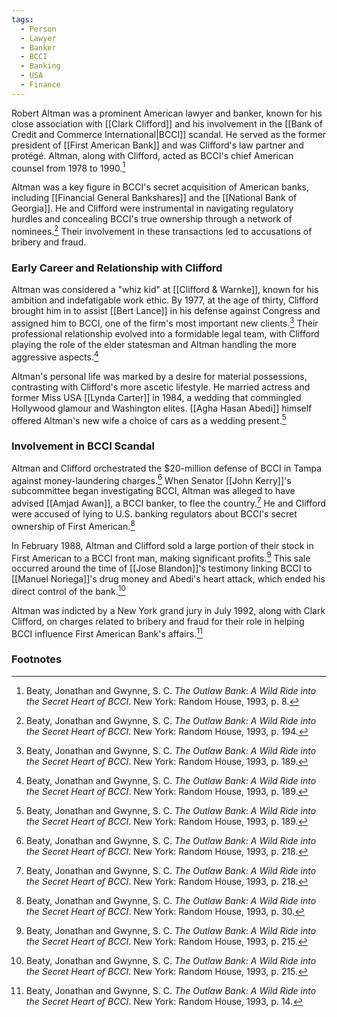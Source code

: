 ```yaml
---
tags:
  - Person
  - Lawyer
  - Banker
  - BCCI
  - Banking
  - USA
  - Finance
---
```

Robert Altman was a prominent American lawyer and banker, known for his close association with [[Clark Clifford]] and his involvement in the [[Bank of Credit and Commerce International|BCCI]] scandal. He served as the former president of [[First American Bank]] and was Clifford's law partner and protégé. Altman, along with Clifford, acted as BCCI's chief American counsel from 1978 to 1990.[^1]

Altman was a key figure in BCCI's secret acquisition of American banks, including [[Financial General Bankshares]] and the [[National Bank of Georgia]]. He and Clifford were instrumental in navigating regulatory hurdles and concealing BCCI's true ownership through a network of nominees.[^2] Their involvement in these transactions led to accusations of bribery and fraud.

### Early Career and Relationship with Clifford

Altman was considered a "whiz kid" at [[Clifford & Warnke]], known for his ambition and indefatigable work ethic. By 1977, at the age of thirty, Clifford brought him in to assist [[Bert Lance]] in his defense against Congress and assigned him to BCCI, one of the firm's most important new clients.[^3] Their professional relationship evolved into a formidable legal team, with Clifford playing the role of the elder statesman and Altman handling the more aggressive aspects.[^4]

Altman's personal life was marked by a desire for material possessions, contrasting with Clifford's more ascetic lifestyle. He married actress and former Miss USA [[Lynda Carter]] in 1984, a wedding that commingled Hollywood glamour and Washington elites. [[Agha Hasan Abedi]] himself offered Altman's new wife a choice of cars as a wedding present.[^5]

### Involvement in BCCI Scandal

Altman and Clifford orchestrated the $20-million defense of BCCI in Tampa against money-laundering charges.[^6] When Senator [[John Kerry]]'s subcommittee began investigating BCCI, Altman was alleged to have advised [[Amjad Awan]], a BCCI banker, to flee the country.[^7] He and Clifford were accused of lying to U.S. banking regulators about BCCI's secret ownership of First American.[^8]

In February 1988, Altman and Clifford sold a large portion of their stock in First American to a BCCI front man, making significant profits.[^9] This sale occurred around the time of [[Jose Blandon]]'s testimony linking BCCI to [[Manuel Noriega]]'s drug money and Abedi's heart attack, which ended his direct control of the bank.[^10]

Altman was indicted by a New York grand jury in July 1992, along with Clark Clifford, on charges related to bribery and fraud for their role in helping BCCI influence First American Bank's affairs.[^11]

### Footnotes

[^1]: Beaty, Jonathan and Gwynne, S. C. *The Outlaw Bank: A Wild Ride into the Secret Heart of BCCI*. New York: Random House, 1993, p. 8.
[^2]: Beaty, Jonathan and Gwynne, S. C. *The Outlaw Bank: A Wild Ride into the Secret Heart of BCCI*. New York: Random House, 1993, p. 194.
[^3]: Beaty, Jonathan and Gwynne, S. C. *The Outlaw Bank: A Wild Ride into the Secret Heart of BCCI*. New York: Random House, 1993, p. 189.
[^4]: Beaty, Jonathan and Gwynne, S. C. *The Outlaw Bank: A Wild Ride into the Secret Heart of BCCI*. New York: Random House, 1993, p. 189.
[^5]: Beaty, Jonathan and Gwynne, S. C. *The Outlaw Bank: A Wild Ride into the Secret Heart of BCCI*. New York: Random House, 1993, p. 189.
[^6]: Beaty, Jonathan and Gwynne, S. C. *The Outlaw Bank: A Wild Ride into the Secret Heart of BCCI*. New York: Random House, 1993, p. 218.
[^7]: Beaty, Jonathan and Gwynne, S. C. *The Outlaw Bank: A Wild Ride into the Secret Heart of BCCI*. New York: Random House, 1993, p. 218.
[^8]: Beaty, Jonathan and Gwynne, S. C. *The Outlaw Bank: A Wild Ride into the Secret Heart of BCCI*. New York: Random House, 1993, p. 30.
[^9]: Beaty, Jonathan and Gwynne, S. C. *The Outlaw Bank: A Wild Ride into the Secret Heart of BCCI*. New York: Random House, 1993, p. 215.
[^10]: Beaty, Jonathan and Gwynne, S. C. *The Outlaw Bank: A Wild Ride into the Secret Heart of BCCI*. New York: Random House, 1993, p. 215.
[^11]: Beaty, Jonathan and Gwynne, S. C. *The Outlaw Bank: A Wild Ride into the Secret Heart of BCCI*. New York: Random House, 1993, p. 14.
